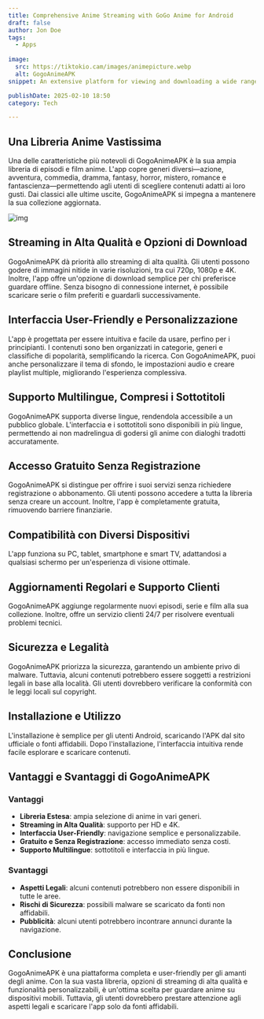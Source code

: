 ```yaml
---
title: Comprehensive Anime Streaming with GoGo Anime for Android 
draft: false
author: Jon Doe 
tags:
  - Apps
  
image:
  src: https://tiktokio.cam/images/animepicture.webp
  alt: GogoAnimeAPK
snippet: An extensive platform for viewing and downloading a wide range of anime content is offered to anime enthusiasts by the smartphone app GogoAnimeAPK.

publishDate: 2025-02-10 18:50
category: Tech

---
```

## Una Libreria Anime Vastissima
Una delle caratteristiche più notevoli di GogoAnimeAPK è la sua ampia libreria di episodi e film anime. L'app copre generi diversi—azione, avventura, commedia, dramma, fantasy, horror, mistero, romance e fantascienza—permettendo agli utenti di scegliere contenuti adatti ai loro gusti. Dai classici alle ultime uscite, GogoAnimeAPK si impegna a mantenere la sua collezione aggiornata.

![img](https://tiktokio.cam/images/animepicture.webp)

## Streaming in Alta Qualità e Opzioni di Download
GogoAnimeAPK dà priorità allo streaming di alta qualità. Gli utenti possono godere di immagini nitide in varie risoluzioni, tra cui 720p, 1080p e 4K. Inoltre, l'app offre un'opzione di download semplice per chi preferisce guardare offline. Senza bisogno di connessione internet, è possibile scaricare serie o film preferiti e guardarli successivamente.

## Interfaccia User-Friendly e Personalizzazione
L'app è progettata per essere intuitiva e facile da usare, perfino per i principianti. I contenuti sono ben organizzati in categorie, generi e classifiche di popolarità, semplificando la ricerca. Con GogoAnimeAPK, puoi anche personalizzare il tema di sfondo, le impostazioni audio e creare playlist multiple, migliorando l'esperienza complessiva.

## Supporto Multilingue, Compresi i Sottotitoli
GogoAnimeAPK supporta diverse lingue, rendendola accessibile a un pubblico globale. L'interfaccia e i sottotitoli sono disponibili in più lingue, permettendo ai non madrelingua di godersi gli anime con dialoghi tradotti accuratamente.

## Accesso Gratuito Senza Registrazione
GogoAnimeAPK si distingue per offrire i suoi servizi senza richiedere registrazione o abbonamento. Gli utenti possono accedere a tutta la libreria senza creare un account. Inoltre, l'app è completamente gratuita, rimuovendo barriere finanziarie.

## Compatibilità con Diversi Dispositivi
L'app funziona su PC, tablet, smartphone e smart TV, adattandosi a qualsiasi schermo per un'esperienza di visione ottimale.

## Aggiornamenti Regolari e Supporto Clienti
GogoAnimeAPK aggiunge regolarmente nuovi episodi, serie e film alla sua collezione. Inoltre, offre un servizio clienti 24/7 per risolvere eventuali problemi tecnici.

## Sicurezza e Legalità
GogoAnimeAPK priorizza la sicurezza, garantendo un ambiente privo di malware. Tuttavia, alcuni contenuti potrebbero essere soggetti a restrizioni legali in base alla località. Gli utenti dovrebbero verificare la conformità con le leggi locali sul copyright.

## Installazione e Utilizzo
L'installazione è semplice per gli utenti Android, scaricando l'APK dal sito ufficiale o fonti affidabili. Dopo l'installazione, l'interfaccia intuitiva rende facile esplorare e scaricare contenuti.

## Vantaggi e Svantaggi di GogoAnimeAPK
### Vantaggi
- **Libreria Estesa**: ampia selezione di anime in vari generi.
- **Streaming in Alta Qualità**: supporto per HD e 4K.
- **Interfaccia User-Friendly**: navigazione semplice e personalizzabile.
- **Gratuito e Senza Registrazione**: accesso immediato senza costi.
- **Supporto Multilingue**: sottotitoli e interfaccia in più lingue.

### Svantaggi
- **Aspetti Legali**: alcuni contenuti potrebbero non essere disponibili in tutte le aree.
- **Rischi di Sicurezza**: possibili malware se scaricato da fonti non affidabili.
- **Pubblicità**: alcuni utenti potrebbero incontrare annunci durante la navigazione.

## Conclusione
GogoAnimeAPK è una piattaforma completa e user-friendly per gli amanti degli anime. Con la sua vasta libreria, opzioni di streaming di alta qualità e funzionalità personalizzabili, è un'ottima scelta per guardare anime su dispositivi mobili. Tuttavia, gli utenti dovrebbero prestare attenzione agli aspetti legali e scaricare l'app solo da fonti affidabili.